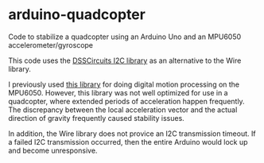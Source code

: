 # arduino-quadcopter
Code to stabilize a quadcopter using an Arduino Uno and an MPU6050 accelerometer/gyroscope

This code uses the [DSSCircuits I2C library](https://github.com/DSSCircuits/I2C-Master-Library) as an alternative to the Wire library.

I previously used [this library](https://github.com/jrowberg/i2cdevlib/tree/master/Arduino/MPU6050) for doing digital motion processing on the MPU6050.
However, this library was not well optimized for use in a quadcopter, where extended periods of acceleration happen frequently.
The discrepancy between the local acceleration vector and the actual direction of gravity frequently caused stability issues.

In addition, the Wire library does not provice an I2C transmission timeout.  If a failed I2C transmission occurred, then the entire Arduino would lock up and become unresponsive.
